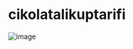 # cikolatalikuptarifi
![image](https://user-images.githubusercontent.com/84055496/188685504-0997fb9d-5869-4708-8149-44082a420bf7.png)

